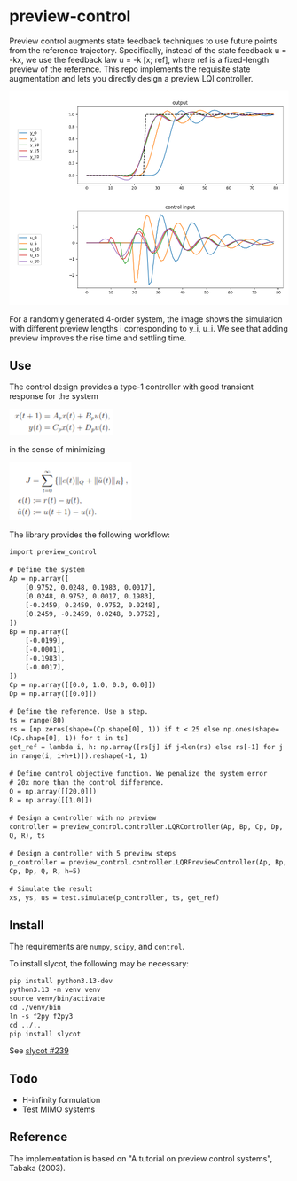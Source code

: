 # preview-control
Preview control augments state feedback techniques to use future points from the reference trajectory. Specifically, instead of the state feedback u = -kx, we use the feedback law u = -k [x; ref], where ref is a fixed-length preview of the reference. This repo implements the requisite state augmentation and lets you directly design a preview LQI controller.

![controller results](img/result.png)

For a randomly generated 4-order system, the image shows the simulation with different preview lengths i corresponding to y_i, u_i. We see that adding preview improves the rise time and settling time.

## Use

The control design provides a type-1 controller with good transient response for the system

![ss](img/ss.png)

in the sense of minimizing

![cost](img/cost.png)

The library provides the following workflow:

```
import preview_control

# Define the system
Ap = np.array([
    [0.9752, 0.0248, 0.1983, 0.0017],
    [0.0248, 0.9752, 0.0017, 0.1983],
    [-0.2459, 0.2459, 0.9752, 0.0248],
    [0.2459, -0.2459, 0.0248, 0.9752],
])
Bp = np.array([
    [-0.0199],
    [-0.0001],
    [-0.1983],
    [-0.0017],
])
Cp = np.array([[0.0, 1.0, 0.0, 0.0]])
Dp = np.array([[0.0]])

# Define the reference. Use a step.
ts = range(80)
rs = [np.zeros(shape=(Cp.shape[0], 1)) if t < 25 else np.ones(shape=(Cp.shape[0], 1)) for t in ts]
get_ref = lambda i, h: np.array([rs[j] if j<len(rs) else rs[-1] for j in range(i, i+h+1)]).reshape(-1, 1)

# Define control objective function. We penalize the system error
# 20x more than the control difference.
Q = np.array([[20.0]])
R = np.array([[1.0]])

# Design a controller with no preview
controller = preview_control.controller.LQRController(Ap, Bp, Cp, Dp, Q, R), ts

# Design a controller with 5 preview steps
p_controller = preview_control.controller.LQRPreviewController(Ap, Bp, Cp, Dp, Q, R, h=5)

# Simulate the result
xs, ys, us = test.simulate(p_controller, ts, get_ref)
```

## Install
The requirements are `numpy`, `scipy`, and `control`.

To install slycot, the following may be necessary:

```
pip install python3.13-dev
python3.13 -m venv venv
source venv/bin/activate
cd ./venv/bin
ln -s f2py f2py3
cd ../..
pip install slycot
```

See [slycot #239](https://github.com/python-control/Slycot/issues/239)

## Todo
- H-infinity formulation
- Test MIMO systems

## Reference
The implementation is based on "A tutorial on preview control systems", Tabaka (2003).

